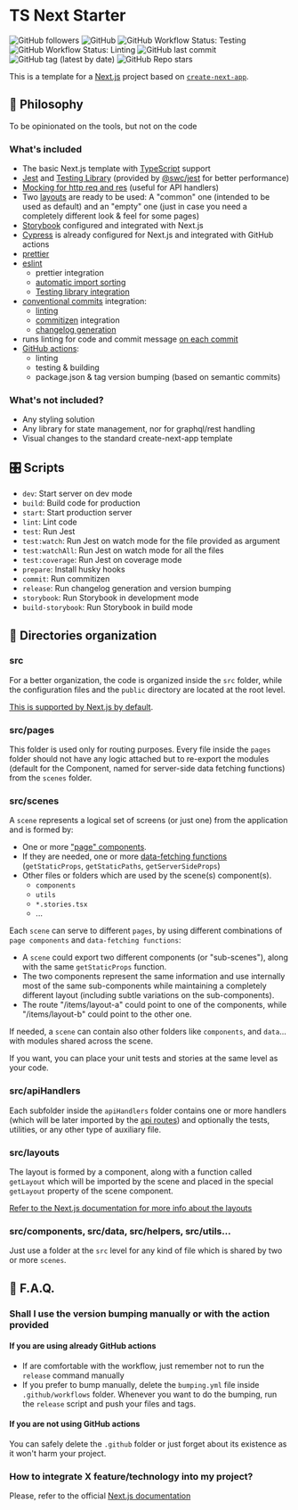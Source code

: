 # TS Next Starter

![GitHub followers](https://img.shields.io/github/followers/jmlweb?style=social)
![GitHub](https://img.shields.io/github/license/jmlweb/tsnextstarter)
![GitHub Workflow Status: Testing](https://img.shields.io/github/workflow/status/jmlweb/tsnextstarter/Testing?label=testing)
![GitHub Workflow Status: Linting](https://img.shields.io/github/workflow/status/jmlweb/tsnextstarter/Linting?label=linting)
![GitHub last commit](https://img.shields.io/github/last-commit/jmlweb/tsnextstarter)
![GitHub tag (latest by date)](https://img.shields.io/github/v/tag/jmlweb/tsnextstarter)
![GitHub Repo stars](https://img.shields.io/github/stars/jmlweb/tsnextstarter?style=social)

This is a template for a [Next.js](https://nextjs.org/) project based on [`create-next-app`](https://github.com/vercel/next.js/tree/canary/packages/create-next-app).

## 🧠 Philosophy

To be opinionated on the tools, but not on the code

### What's included

- The basic Next.js template with [TypeScript](https://www.typescriptlang.org/) support
- [Jest](https://jestjs.io/) and [Testing Library](https://testing-library.com/docs/react-testing-library/intro/) (provided by [@swc/jest](https://swc.rs/docs/usage/jest) for better performance)
- [Mocking for http req and res](https://github.com/howardabrams/node-mocks-http) (useful for API handlers)
- Two [layouts](https://nextjs.org/docs/basic-features/layouts) are ready to be used: A "common" one (intended to be used as default) and an "empty" one (just in case you need a completely different look & feel for some pages)
- [Storybook](https://storybook.js.org/) configured and integrated with Next.js
- [Cypress](https://www.cypress.io/) is already configured for Next.js and integrated with GitHub actions
- [prettier](https://prettier.io/)
- [eslint](https://eslint.org/)
  - prettier integration
  - [automatic import sorting](https://github.com/lydell/eslint-plugin-simple-import-sort)
  - [Testing library integration](https://github.com/testing-library/eslint-plugin-testing-library)
- [conventional commits](https://www.conventionalcommits.org/) integration:
  - [linting](https://github.com/conventional-changelog/commitlint)
  - [commitizen](https://github.com/commitizen/cz-cli) integration
  - [changelog generation](https://github.com/absolute-version/commit-and-tag-version)
- runs linting for code and commit message [on each commit](https://github.com/typicode/husky)
- [GitHub actions](https://github.com/features/actions):
  - linting
  - testing & building
  - package.json & tag version bumping (based on semantic commits)

### What's not included?

- Any styling solution
- Any library for state management, nor for graphql/rest handling
- Visual changes to the standard create-next-app template

## 🎛️ Scripts

- `dev`: Start server on dev mode
- `build`: Build code for production
- `start`: Start production server
- `lint`: Lint code
- `test`: Run Jest
- `test:watch`: Run Jest on watch mode for the file provided as argument
- `test:watchAll`: Run Jest on watch mode for all the files
- `test:coverage`: Run Jest on coverage mode
- `prepare`: Install husky hooks
- `commit`: Run commitizen
- `release`: Run changelog generation and version bumping
- `storybook`: Run Storybook in development mode
- `build-storybook`: Run Storybook in build mode

## 🔪 Directories organization

### src

For a better organization, the code is organized inside the `src` folder, while the configuration files and the `public` directory are located at the root level.

[This is supported by Next.js by default](https://nextjs.org/docs/advanced-features/src-directory).

### src/pages

This folder is used only for routing purposes. Every file inside the `pages` folder should not have any logic attached but to re-export the modules (default for the Component, named for server-side data fetching functions) from the `scenes` folder.

### src/scenes

A `scene` represents a logical set of screens (or just one) from the application and is formed by:

- One or more ["page" components](https://nextjs.org/docs/basic-features/pages).
- If they are needed, one or more [data-fetching functions](https://nextjs.org/docs/basic-features/data-fetching/overview) (`getStaticProps`, `getStaticPaths`, `getServerSideProps`)
- Other files or folders which are used by the scene(s) component(s).
  - `components`
  - `utils`
  - `*.stories.tsx`
  - ...

Each `scene` can serve to different `pages`, by using different combinations of `page components` and `data-fetching functions`:

- A `scene` could export two different components (or "sub-scenes"), along with the same `getStaticProps` function.
- The two components represent the same information and use internally most of the same sub-components while maintaining a completely different layout (including subtle variations on the sub-components).
- The route "/items/layout-a" could point to one of the components, while "/items/layout-b" could point to the other one.

If needed, a `scene` can contain also other folders like `components`, and `data`... with modules shared across the scene.

If you want, you can place your unit tests and stories at the same level as your code.

### src/apiHandlers

Each subfolder inside the `apiHandlers` folder contains one or more handlers (which will be later imported by the [api routes](https://nextjs.org/docs/api-routes/introduction)) and optionally the tests, utilities, or any other type of auxiliary file.

### src/layouts

The layout is formed by a component, along with a function called `getLayout` which will be imported by the scene and placed in the special `getLayout` property of the scene component.

[Refer to the Next.js documentation for more info about the layouts](https://nextjs.org/docs/basic-features/layouts)

### src/components, src/data, src/helpers, src/utils...

Just use a folder at the `src` level for any kind of file which is shared by two or more `scenes`.

## 🤷 F.A.Q.

### Shall I use the version bumping manually or with the action provided

#### If you are using already GitHub actions

- If are comfortable with the workflow, just remember not to run the `release` command manually
- If you prefer to bump manually, delete the `bumping.yml` file inside `.github/workflows` folder. Whenever you want to do the bumping, run the `release` script and push your files and tags.

#### If you are not using GitHub actions

You can safely delete the `.github` folder or just forget about its existence as it won't harm your project.

### How to integrate X feature/technology into my project?

Please, refer to the official [Next.js documentation](https://nextjs.org/docs)
